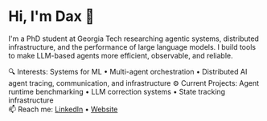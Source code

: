 # Hi, I'm Dax 👋

I'm a PhD student at Georgia Tech researching agentic systems, distributed infrastructure, and the performance of large language models. I build tools to make LLM-based agents more efficient, observable, and reliable.

🔍 Interests: Systems for ML • Multi-agent orchestration • Distributed AI agent tracing, communication, and infrastructure
⚙️ Current Projects: Agent runtime benchmarking • LLM correction systems • State tracking infrastructure  
📫 Reach me: [LinkedIn](https://www.linkedin.com/in/daxvdv/) • [Website](https://daxdelvira.github.io/)
